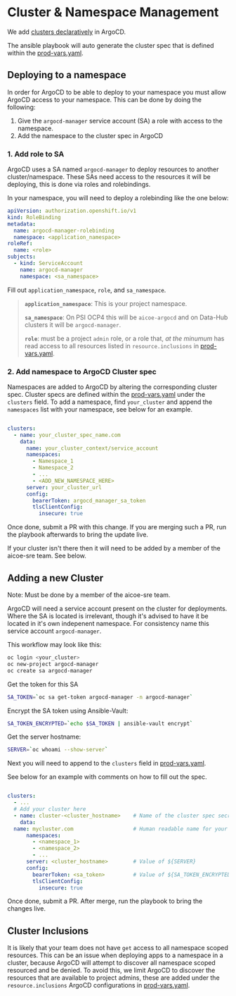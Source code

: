 # Cluster & Namespace Management

We add [clusters declaratively](https://argoproj.github.io/argo-cd/operator-manual/declarative-setup/#clusters) in ArgoCD.

The ansible playbook will auto generate the cluster spec that is defined within
the [prod-vars.yaml](https://github.com/AICoE/aicoe-cd/blob/master/vars/prod-vars.yaml).

## Deploying to a namespace

In order for ArgoCD to be able to deploy to your namespace you must allow ArgoCD access to your namespace. This can be done by doing the following:

1. Give the `argocd-manager` service account (SA) a role with access to the namespace.
2. Add the namespace to the cluster spec in ArgoCD

### 1. Add role to SA

ArgoCD uses a SA named `argocd-manager` to deploy resources to another cluster/namespace. These SAs need access to the resources it will be deploying, this is done via roles and rolebindings.

In your namespace, you will need to deploy a rolebinding like the one below:

```yaml
apiVersion: authorization.openshift.io/v1
kind: RoleBinding
metadata:
  name: argocd-manager-rolebinding
  namespace: <application_namespace>
roleRef:
  name: <role>
subjects:
  - kind: ServiceAccount
    name: argocd-manager
    namespace: <sa_namespace>
```

Fill out `application_namespace`, `role`, and `sa_namespace`.

> **`application_namespace`**: This is your project namespace.
>
> **`sa_namespace`**: On PSI OCP4 this will be `aicoe-argocd` and on Data-Hub clusters it will be `argocd-manager`.
>
> **`role`**: must be a project `admin` role, or a role that, _at the minumum_ has
>read access to all resources listed in `resource.inclusions` in
>[prod-vars.yaml](https://github.com/AICoE/aicoe-cd/blob/master/vars/prod-vars.yaml).

### 2. Add namespace to ArgoCD Cluster spec

Namespaces are added to ArgoCD by altering the corresponding cluster spec. Cluster specs are defined within the [prod-vars.yaml](https://github.com/AICoE/aicoe-cd/blob/master/vars/prod-vars.yaml) under the `clusters` field. To add a namespace, find `your_cluster` and append the `namespaces` list with your namespace, see below for an example.

```yaml

clusters:
  - name: your_cluster_spec_name.com
    data:
      name: your_cluster_context/service_account
      namespaces:
        - Namespace_1
        - Namespace_2
        - ...
        - <ADD_NEW_NAMESPACE_HERE>
      server: your_cluster_url
      config:
        bearerToken: argocd_manager_sa_token
        tlsClientConfig:
          insecure: true
```

Once done, submit a PR with this change. If you are merging such a PR, run the playbook afterwards to bring the update live.

If your cluster isn't there then it will need to be added by a member of the aicoe-sre team. See below.

## Adding a new Cluster

Note: Must be done by a member of the aicoe-sre team.

ArgoCD will need a service account present on the cluster for deployments. Where the SA is located is irrelevant, though it's advised to have it be located in it's own indepenent namespace. For consistency name this service account `argocd-manager`.

This workflow may look like this:

```bash
oc login <your_cluster>
oc new-project argocd-manager
oc create sa argocd-manager
```

Get the token for this SA

```bash
SA_TOKEN=`oc sa get-token argocd-manager -n argocd-manager`
```

Encrypt the SA token using Ansible-Vault:

```bash
SA_TOKEN_ENCRYPTED=`echo $SA_TOKEN | ansible-vault encrypt`
```

Get the server hostname:

```bash
SERVER=`oc whoami --show-server`
```

Next you will need to append to the `clusters` field in [prod-vars.yaml](https://github.com/AICoE/aicoe-cd/blob/master/vars/prod-vars.yaml).

See below for an example with comments on how to fill out the spec.

```yaml

clusters:
  - ...
  # Add your cluster here
  - name: cluster-<cluster_hostname>    # Name of the cluster spec secret
    data:
  name: mycluster.com                   # Human readable name for your cluster
      namespaces:
        - <namespace_1>
        - <namespace_2>
        - ...
      server: <cluster_hostname>        # Value of ${SERVER}
      config:
        bearerToken: <sa_token>         # Value of ${SA_TOKEN_ENCRYPTED}
        tlsClientConfig:
          insecure: true
```

Once done, submit a PR. After merge, run the playbook to bring the changes live.

## Cluster Inclusions

It is likely that your team does not have `get` access to all namespace scoped resources.
This can be an issue when deploying apps to a namespace in a cluster, because ArgoCD will
attempt to discover all namespace scoped resourced and be denied. To avoid this, we limit
ArgoCD to discover the resources that are available to project admins, these are added
under the `resource.inclusions` ArgoCD configurations in
[prod-vars.yaml](https://github.com/AICoE/aicoe-cd/blob/master/vars/prod-vars.yaml).

